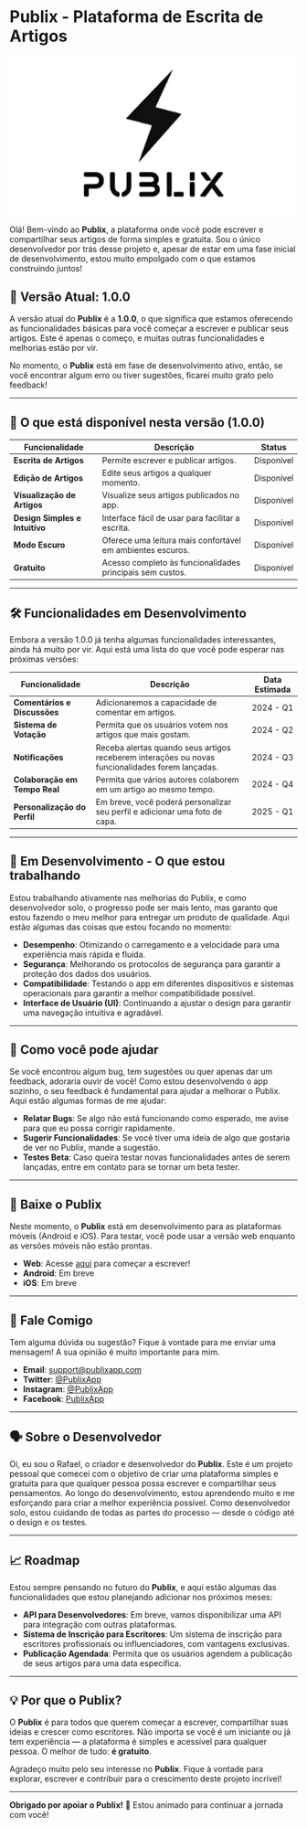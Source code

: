 # Publix - Plataforma de Escrita de Artigos

![Publix Logo](img/publix-logo.png)

Olá! Bem-vindo ao **Publix**, a plataforma onde você pode escrever e compartilhar seus artigos de forma simples e gratuita. Sou o único desenvolvedor por trás desse projeto e, apesar de estar em uma fase inicial de desenvolvimento, estou muito empolgado com o que estamos construindo juntos!

## 🌟 **Versão Atual: 1.0.0**
A versão atual do **Publix** é a **1.0.0**, o que significa que estamos oferecendo as funcionalidades básicas para você começar a escrever e publicar seus artigos. Este é apenas o começo, e muitas outras funcionalidades e melhorias estão por vir. 

No momento, o **Publix** está em fase de desenvolvimento ativo, então, se você encontrar algum erro ou tiver sugestões, ficarei muito grato pelo feedback!

---

## 🚀 **O que está disponível nesta versão (1.0.0)**

| Funcionalidade                  | Descrição                                              | Status      |
|----------------------------------|--------------------------------------------------------|-------------|
| **Escrita de Artigos**           | Permite escrever e publicar artigos.                  | Disponível  |
| **Edição de Artigos**            | Edite seus artigos a qualquer momento.                 | Disponível  |
| **Visualização de Artigos**      | Visualize seus artigos publicados no app.              | Disponível  |
| **Design Simples e Intuitivo**   | Interface fácil de usar para facilitar a escrita.      | Disponível  |
| **Modo Escuro**                  | Oferece uma leitura mais confortável em ambientes escuros. | Disponível |
| **Gratuito**                     | Acesso completo às funcionalidades principais sem custos. | Disponível |

---

## 🛠️ **Funcionalidades em Desenvolvimento**

Embora a versão 1.0.0 já tenha algumas funcionalidades interessantes, ainda há muito por vir. Aqui está uma lista do que você pode esperar nas próximas versões:

| Funcionalidade                    | Descrição                                                | Data Estimada |
|------------------------------------|----------------------------------------------------------|---------------|
| **Comentários e Discussões**       | Adicionaremos a capacidade de comentar em artigos.       | 2024 - Q1     |
| **Sistema de Votação**             | Permita que os usuários votem nos artigos que mais gostam. | 2024 - Q2     |
| **Notificações**                   | Receba alertas quando seus artigos receberem interações ou novas funcionalidades forem lançadas. | 2024 - Q3     |
| **Colaboração em Tempo Real**     | Permita que vários autores colaborem em um artigo ao mesmo tempo. | 2024 - Q4     |
| **Personalização do Perfil**       | Em breve, você poderá personalizar seu perfil e adicionar uma foto de capa. | 2025 - Q1     |

---

## 🚧 **Em Desenvolvimento - O que estou trabalhando**

Estou trabalhando ativamente nas melhorias do Publix, e como desenvolvedor solo, o progresso pode ser mais lento, mas garanto que estou fazendo o meu melhor para entregar um produto de qualidade. Aqui estão algumas das coisas que estou focando no momento:

- **Desempenho**: Otimizando o carregamento e a velocidade para uma experiência mais rápida e fluída.
- **Segurança**: Melhorando os protocolos de segurança para garantir a proteção dos dados dos usuários.
- **Compatibilidade**: Testando o app em diferentes dispositivos e sistemas operacionais para garantir a melhor compatibilidade possível.
- **Interface de Usuário (UI)**: Continuando a ajustar o design para garantir uma navegação intuitiva e agradável.

---

## 📝 **Como você pode ajudar**

Se você encontrou algum bug, tem sugestões ou quer apenas dar um feedback, adoraria ouvir de você! Como estou desenvolvendo o app sozinho, o seu feedback é fundamental para ajudar a melhorar o Publix. Aqui estão algumas formas de me ajudar:

- **Relatar Bugs**: Se algo não está funcionando como esperado, me avise para que eu possa corrigir rapidamente.
- **Sugerir Funcionalidades**: Se você tiver uma ideia de algo que gostaria de ver no Publix, mande a sugestão.
- **Testes Beta**: Caso queira testar novas funcionalidades antes de serem lançadas, entre em contato para se tornar um beta tester.

---

## 📲 **Baixe o Publix**

Neste momento, o **Publix** está em desenvolvimento para as plataformas móveis (Android e iOS). Para testar, você pode usar a versão web enquanto as versões móveis não estão prontas.

- **Web**: Acesse [aqui](https://publixapp.com) para começar a escrever!
- **Android**: Em breve
- **iOS**: Em breve

---

## 💬 **Fale Comigo**

Tem alguma dúvida ou sugestão? Fique à vontade para me enviar uma mensagem! A sua opinião é muito importante para mim.

- **Email**: [support@publixapp.com](mailto:support@publixapp.com)
- **Twitter**: [@PublixApp](https://twitter.com/PublixApp)
- **Instagram**: [@PublixApp](https://instagram.com/PublixApp)
- **Facebook**: [PublixApp](https://facebook.com/PublixApp)

---

## 🗣️ **Sobre o Desenvolvedor**

Oi, eu sou o Rafael, o criador e desenvolvedor do **Publix**. Este é um projeto pessoal que comecei com o objetivo de criar uma plataforma simples e gratuita para que qualquer pessoa possa escrever e compartilhar seus pensamentos. Ao longo do desenvolvimento, estou aprendendo muito e me esforçando para criar a melhor experiência possível. Como desenvolvedor solo, estou cuidando de todas as partes do processo — desde o código até o design e os testes.

---

## 📈 **Roadmap**

Estou sempre pensando no futuro do **Publix**, e aqui estão algumas das funcionalidades que estou planejando adicionar nos próximos meses:

- **API para Desenvolvedores**: Em breve, vamos disponibilizar uma API para integração com outras plataformas.
- **Sistema de Inscrição para Escritores**: Um sistema de inscrição para escritores profissionais ou influenciadores, com vantagens exclusivas.
- **Publicação Agendada**: Permita que os usuários agendem a publicação de seus artigos para uma data específica.

---

## 💡 **Por que o Publix?**

O **Publix** é para todos que querem começar a escrever, compartilhar suas ideias e crescer como escritores. Não importa se você é um iniciante ou já tem experiência — a plataforma é simples e acessível para qualquer pessoa. O melhor de tudo: **é gratuito**.

Agradeço muito pelo seu interesse no **Publix**. Fique à vontade para explorar, escrever e contribuir para o crescimento deste projeto incrível!

---

**Obrigado por apoiar o Publix!** 🙏 Estou animado para continuar a jornada com você!
